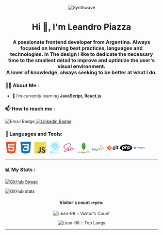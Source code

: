 <div id="header" align="center">
    <p align="center"><img src="https://thumbs.gfycat.com/GoodnaturedFondGaur-size_restricted.gif" alt="Synthwave" height="300" width="500"></p>
    <h1 align="center">Hi 👋, I'm Leandro Piazza</h1>
    <h3 align="center">A passionate frontend developer from Argentina. Always focused on learning best practices, languages and technologies.
        In The design I like to dedicate the necessary time to the smallest detail to improve and optimize the user's visual environment. </br>
        A lover of knowledge, always seeking to be better at what I do.
    </h3>
</div>

### 👨‍💻 About Me :

- 🌱 I’m currently learning **JavaScript, React.js**

### 📫 How to reach me :
![Email Badge](https://img.shields.io/badge/Gmail-D14836?style=for-the-badge&logo=gmail&logoColor=white)<a href="mailto:leanfrag23@gmail.com" target="_blank"/>
[![Linkedin Badge](https://img.shields.io/badge/-LinkedIn-0075b5?style=for-the-badge&logo=Linkedin&logoWidth=20)](https://linkedin.com/in/leandro-piazza23/)
  
<!-- **leanfrag23@gmail.com**  and  <a href="https://linkedin.com/in/leandro-piazza23" target="blank"><img align="center" src="https://raw.githubusercontent.com/rahuldkjain/github-profile-readme-generator/master/src/images/icons/Social/linked-in-alt.svg" alt="leandro-piazza23" height="20" width="20" /></a></p>  -->



<div align="left">
    <h3>🔨 Languages and Tools:</h3>
    <div>
        <img src="https://github.com/devicons/devicon/blob/master/icons/html5/html5-original.svg" title="HTML5" alt="HTML" width="40" height="40"/>&nbsp;
        <img src="https://github.com/devicons/devicon/blob/master/icons/css3/css3-plain.svg"  title="CSS3" alt="CSS" width="40" height="40"/>&nbsp;
        <img src="https://github.com/devicons/devicon/blob/master/icons/javascript/javascript-original.svg" title="JavaScript" alt="JavaScript" width="40" height="40"/>&nbsp;
        <img src="https://github.com/devicons/devicon/blob/master/icons/react/react-original-wordmark.svg" title="React" alt="React" width="40" height="40"/>&nbsp;   
        <img src="https://github.com/devicons/devicon/blob/master/icons/sass/sass-original.svg" title="Sass" alt="Sass" width="40" height="40"/>&nbsp;
        <img src="https://github.com/devicons/devicon/blob/master/icons/mongodb/mongodb-original-wordmark.svg" title="MySQL"  alt="MySQL" width="40" height="40"/>&nbsp;
        <img src="https://github.com/devicons/devicon/blob/master/icons/mysql/mysql-original-wordmark.svg" title="MySQL"  alt="MySQL" width="40" height="40"/>&nbsp;
        <img src="https://github.com/devicons/devicon/blob/master/icons/git/git-original-wordmark.svg" title="Git" **alt="Git" width="40" height="40"/>
        <img src="https://github.com/devicons/devicon/blob/master/icons/php/php-plain.svg" title="Git" **alt="Git" width="40" height="40"/>
        <img src="https://github.com/devicons/devicon/blob/master/icons/webpack/webpack-original-wordmark.svg" title="Git" **alt="Git" width="40" height="40"/>
</div>

---

### 📊 My Stats :
     
[![GitHub Streak](https://streak-stats.demolab.com?user=Lean-98&theme=gotham)](https://git.io/streak-stats)

![GitHub stats](https://github-readme-stats.vercel.app/api?username=Lean-98&show_icons=true&theme=vue-dark)

<h4 align="center">Visitor's count :eyes:</h4>

<p align="center"><img src="https://profile-counter.glitch.me/{Lean-98}/count.svg" alt="Lean-98 :: Visitor's Count" /></p>

<p align="center"><img src="https://github-readme-stats.vercel.app/api/top-langs/?username=Lean-98&langs_count=10&theme=tokyonight&layout=compact" alt="Lean-98 :: Top Langs" /></p>


---
